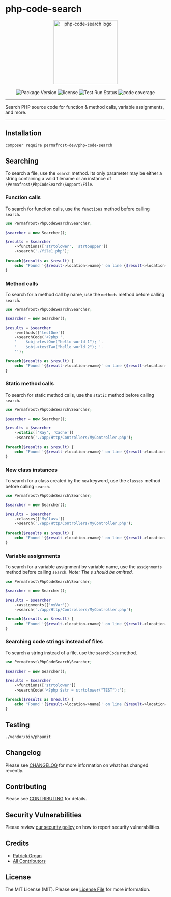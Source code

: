 # php-code-search

<p align="center">
    <img src="https://static.permafrost.dev/images/php-code-search/php-code-search-logo.png" alt="php-code-search logo" height="200" style="block">
    <br><br>
    <img src="https://img.shields.io/github/v/release/permafrost-dev/php-code-search.svg?sort=semver&logo=github&" alt="Package Version">
    <img src="https://img.shields.io/github/license/permafrost-dev/php-code-search.svg?logo=opensourceinitiative&" alt="license">
    <img src="https://github.com/permafrost-dev/php-code-search/actions/workflows/run-tests.yml/badge.svg?branch=main" alt="Test Run Status">
    <img src="https://codecov.io/gh/permafrost-dev/php-code-search/branch/main/graph/badge.svg" alt="code coverage">
</p>

---

Search PHP source code for function & method calls, variable assignments, and more.

---

## Installation

```bash
composer require permafrost-dev/php-code-search
```

## Searching

To search a file, use the `search` method.  Its only parameter may be either a string containing a valid filename or an instance of `\Permafrost\PhpCodeSearch\Support\File`.

### Function calls

To search for function calls, use the `functions` method before calling `search`.

```php
use Permafrost\PhpCodeSearch\Searcher;

$searcher = new Searcher();

$results = $searcher
    ->functions(['strtolower', 'strtoupper'])
    ->search('./file1.php');
    
foreach($results as $result) {
    echo "Found '{$result->location->name}' on line {$result->location->startLine}" . PHP_EOL;
}
```

### Method calls

To search for a method call by name, use the `methods` method before calling `search`.

```php
use Permafrost\PhpCodeSearch\Searcher;

$searcher = new Searcher();

$results = $searcher
    ->methods(['testOne'])
    ->searchCode('<?php '.
    '    $obj->testOne("hello world 1"); '.
    '    $obj->testTwo("hello world 2"); '.
    '');
    
foreach($results as $result) {
    echo "Found '{$result->location->name}' on line {$result->location->startLine}" . PHP_EOL;
}
```

### Static method calls

To search for static method calls, use the `static` method before calling `search`.

```php
use Permafrost\PhpCodeSearch\Searcher;

$searcher = new Searcher();

$results = $searcher
    ->static(['Ray', 'Cache'])
    ->search('./app/Http/Controllers/MyController.php');
    
foreach($results as $result) {
    echo "Found '{$result->location->name}' on line {$result->location->startLine}" . PHP_EOL;
}
```

### New class instances

To search for a class created by the `new` keyword, use the `classes` method before calling `search`.

```php
use Permafrost\PhpCodeSearch\Searcher;

$searcher = new Searcher();

$results = $searcher
    ->classes(['MyClass'])
    ->search('./app/Http/Controllers/MyController.php');
    
foreach($results as $result) {
    echo "Found '{$result->location->name}' on line {$result->location->startLine}" . PHP_EOL;
}
```

### Variable assignments

To search for a variable assignment by variable name, use the `assignments` method before calling `search`. _Note: The `$` should be omitted._

```php
use Permafrost\PhpCodeSearch\Searcher;

$searcher = new Searcher();

$results = $searcher
    ->assignments(['myVar'])
    ->search('./app/Http/Controllers/MyController.php');
    
foreach($results as $result) {
    echo "Found '{$result->location->name}' on line {$result->location->startLine}" . PHP_EOL;
}
```

### Searching code strings instead of files

To search a string instead of a file, use the `searchCode` method.

```php
use Permafrost\PhpCodeSearch\Searcher;

$searcher = new Searcher();

$results = $searcher
    ->functions(['strtolower'])
    ->searchCode('<?php $str = strtolower("TEST");');
    
foreach($results as $result) {
    echo "Found '{$result->location->name}' on line {$result->location->startLine}" . PHP_EOL;
}
```

## Testing

```bash
./vendor/bin/phpunit
```

## Changelog

Please see [CHANGELOG](CHANGELOG.md) for more information on what has changed recently.

## Contributing

Please see [CONTRIBUTING](.github/CONTRIBUTING.md) for details.

## Security Vulnerabilities

Please review [our security policy](../../security/policy) on how to report security vulnerabilities.

## Credits

- [Patrick Organ](https://github.com/patinthehat)
- [All Contributors](../../contributors)

## License

The MIT License (MIT). Please see [License File](LICENSE.md) for more information.
